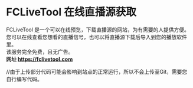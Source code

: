 # FCLiveTool 在线直播源获取
  
FCLiveTool 是一个可以在线预览，下载直播源的网站，为有需要的人提供方便。您可以在线查看您想看的直播信号，也可以将直播源下载后导入到您的播放软件里。  
该服务完全免费，且无广告。  
**网址  https://fclivetool.com**  
  
  
//由于上传部分代码可能会影响到站点的正常运行，所以不会上传至Git，需要您自行编写代码。
